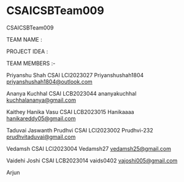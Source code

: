 # CSAICSBTeam009
CSAICSBTeam009

TEAM NAME : 

PROJECT IDEA : 

TEAM MEMBERS :-

Priyanshu Shah CSAI LCI2023027 Priyanshushah1804 priyanshushah1804@outlook.com

Ananya Kuchhal CSAI LCB2023044 ananyakuchhal kuchhalananya@gmail.com

Kaithey Hanika Vasu CSAI LCB2023015 Hanikaaaa hanikareddy05@gmail.com

Taduvai Jaswanth Prudhvi CSAI LCI2023002 Prudhvi-232 prudhvitaduvai@gmail.com

Vedamsh CSAI LCI2023004 Vedamsh27 vedamsh25@gmail.com

Vaidehi Joshi CSAI LCB2023014 vaids0402 vajoshi005@gmail.com

Arjun


